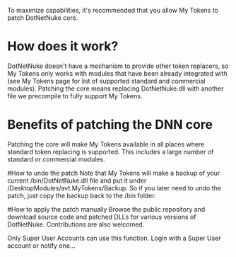 To maximize capabilities, it's recommended that you allow My Tokens to patch DotNetNuke core.

# How does it work?
DotNetNuke doesn't have a mechanism to provide other token replacers, so My Tokens only works with modules that have been already integrated with (see My Tokens page for list of supported standard and commercial modules). Patching the core means replacing DotNetNuke.dll with another file we precompile to fully support My Tokens.

# Benefits of patching the DNN core
Patching the core will make My Tokens available in all places where standard token replacing is supported. This includes a large number of standard or commercial modules.

#How to undo the patch
Note that My Tokens will make a backup of your current /bin/DotNetNuke.dll file and put it under /DesktopModules/avt.MyTokens/Backup. So if you later need to undo the patch, just copy the backup back to the /bin folder.

#How to apply the patch manually
Browse the public repository and download source code and patched DLLs for various versions of DotNetNuke. Contributions are also welcomed. 

Only Super User Accounts can use this function. Login with a Super User account or notify one...
